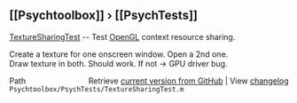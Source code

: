 ## [[Psychtoolbox]] &#8250; [[PsychTests]]

[TextureSharingTest](TextureSharingTest) -- Test [OpenGL](OpenGL) context resource sharing.  
  
Create a texture for one onscreen window. Open a 2nd one.  
Draw texture in both. Should work. If not -\> GPU driver bug.  




<div class="code_header" style="text-align:right;">
  <span style="float:left;">Path&nbsp;&nbsp;</span> <span class="counter">Retrieve <a href=
  "https://raw.github.com/Psychtoolbox-3/Psychtoolbox-3/beta/Psychtoolbox/PsychTests/TextureSharingTest.m">current version from GitHub</a> | View <a href=
  "https://github.com/Psychtoolbox-3/Psychtoolbox-3/commits/beta/Psychtoolbox/PsychTests/TextureSharingTest.m">changelog</a></span>
</div>
<div class="code">
  <code>Psychtoolbox/PsychTests/TextureSharingTest.m</code>
</div>

